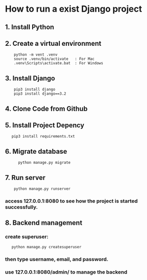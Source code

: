 # How to run a exist Django project
## 1. Install Python 
## 2. Create a virtual environment 
```
	python -m vent .venv
	source .venv/bin/activate   : For Mac
	.venv\Scripts\activate.bat  : For Windows
```
## 3. Install Django 
```
	pip3 install django
	pip3 install django==3.2
```
 ## 4. Clone Code from Github
 ## 5. Install Project Depency
 ```
	pip3 install requirements.txt
```
 ## 6. Migrate database
 ```
       python manage.py migrate
```
##  7. Run server
```
	python manage.py runserver
```
### 	access 127.0.0.1:8080 to see how the project is started successfully.
 ## 8. Backend management
### 	create superuser:
 ```
	python manage.py createsuperuser
 ```

### 		then type username, email, and password.
### 		use 127.0.0.1:8080/admin/ to manage the backend
